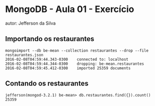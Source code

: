 # MongoDB - Aula 01 - Exercício
autor: Jefferson da Silva

## Importando os restaurantes

```
mongoimport --db be-mean --collection restaurantes --drop --file restaurantes.json
2016-02-08T04:59:44.343-0300	connected to: localhost
2016-02-08T04:59:44.344-0300	dropping: be-mean.restaurantes
2016-02-08T04:59:45.412-0300	imported 25359 documents

```

## Contando os restaurantes

```
jefferson(mongod-3.2.1) be-mean> db.restaurantes.find({}).count()
25359
```
